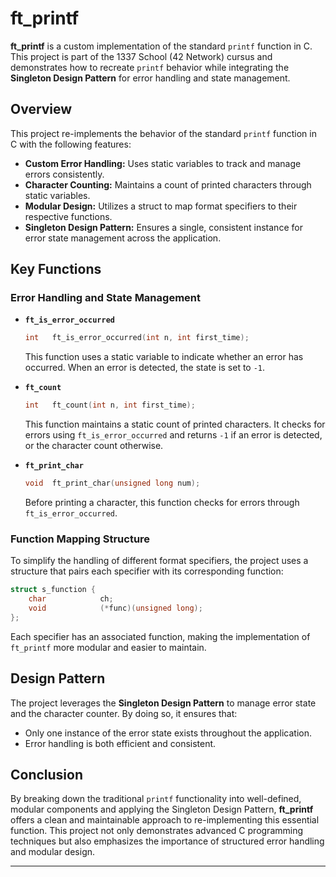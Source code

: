 # ft_printf

**ft_printf** is a custom implementation of the standard `printf` function in C. This project is part of the 1337 School (42 Network) cursus and demonstrates how to recreate `printf` behavior while integrating the **Singleton Design Pattern** for error handling and state management.

## Overview

This project re-implements the behavior of the standard `printf` function in C with the following features:

- **Custom Error Handling:** Uses static variables to track and manage errors consistently.
- **Character Counting:** Maintains a count of printed characters through static variables.
- **Modular Design:** Utilizes a struct to map format specifiers to their respective functions.
- **Singleton Design Pattern:** Ensures a single, consistent instance for error state management across the application.

## Key Functions

### Error Handling and State Management

- **`ft_is_error_occurred`**  
  ```c
  int	ft_is_error_occurred(int n, int first_time);
  ```  
  This function uses a static variable to indicate whether an error has occurred. When an error is detected, the state is set to `-1`.

- **`ft_count`**  
  ```c
  int	ft_count(int n, int first_time);
  ```  
  This function maintains a static count of printed characters. It checks for errors using `ft_is_error_occurred` and returns `-1` if an error is detected, or the character count otherwise.

- **`ft_print_char`**  
  ```c
  void	ft_print_char(unsigned long num);
  ```  
  Before printing a character, this function checks for errors through `ft_is_error_occurred`.

### Function Mapping Structure

To simplify the handling of different format specifiers, the project uses a structure that pairs each specifier with its corresponding function:

```c
struct s_function {
    char            ch;
    void            (*func)(unsigned long);
};
```

Each specifier has an associated function, making the implementation of `ft_printf` more modular and easier to maintain.

## Design Pattern

The project leverages the **Singleton Design Pattern** to manage error state and the character counter. By doing so, it ensures that:
- Only one instance of the error state exists throughout the application.
- Error handling is both efficient and consistent.

## Conclusion

By breaking down the traditional `printf` functionality into well-defined, modular components and applying the Singleton Design Pattern, **ft_printf** offers a clean and maintainable approach to re-implementing this essential function. This project not only demonstrates advanced C programming techniques but also emphasizes the importance of structured error handling and modular design.

---